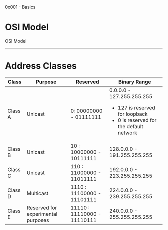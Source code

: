 0x001 - Basics

# OSI Model

OSI Model

* * *

# Address Classes

| Class   | Purpose                            | Reserved                    | Binary Range                                                                                                           |
| ------- | ---------------------------------- | --------------------------- | ---------------------------------------------------------------------------------------------------------------------- |
| Class A | Unicast                            | 0: 00000000 - 01111111      | 0.0.0.0 - 127.255.255.255 <ul><li>127 is reserved for loopback</li><li>0 is reserved for the default network</li></ul> |
| Class B | Unicast                            | 10 : 10000000 - 10111111    | 128.0.0.0 - 191.255.255.255                                                                                            |
| Class C | Unicast                            | 110 : 11000000 - 11011111   | 192.0.0.0 - 223.255.255.255                                                                                            |
| Class D | Multicast                          | 1110 : 11100000 - 11101111  | 224.0.0.0 - 239.255.255.255                                                                                            |
| Class E | Reserved for experimental purposes | 11110 : 11110000 - 11110111 | 240.0.0.0 - 255.255.255.255                                                                                            |

